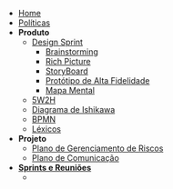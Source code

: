 <!-- docs/_sidebar.md -->

- [Home](/)
- [Políticas](/docs/Policies/Policies.md)
- **Produto**
  - [Design Sprint](/docs/Product/DesignSprint/DesignSprint.md)
    - [Brainstorming](/docs/Product/DesignSprint/Brainstorming.md)
    - [Rich Picture](/docs/Product/DesignSprint/RichPicture.md)
    - [StoryBoard](/docs/Product/DesignSprint/StoryBoard.md)
    - [Protótipo de Alta Fidelidade](/docs/Product/DesignSprint/HighFidelityPrototype.md)
    - [Mapa Mental](/docs/Product/MindMap.md)
  - [5W2H](/docs/Product/5W2H.md)
  - [Diagrama de Ishikawa](/docs/Product/IshikawaDiagram.md)
  - [BPMN](/docs/Product/BPMN.md)
  - [Léxicos](/docs/Product/Lexicons.md)
- **Projeto**
  - [Plano de Gerenciamento de Riscos](/docs/Project/RiskManagementPlan)
  - [Plano de Comunicação](/docs/Project/CommunicationManagementPlan)
- [**Sprints e Reuniões**](/docs/SprintsAndMeetings/SprintsAndMeetings.md)
  - []()

